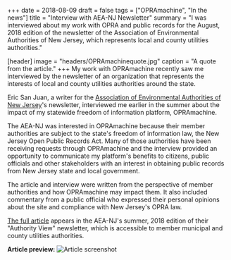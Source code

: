 +++
date = 2018-08-09
draft = false
tags = ["OPRAmachine", "In the news"]
title = "Interview with AEA-NJ Newsletter"
summary = "I was interviewed about my work with OPRA and public records for the August, 2018 edition of the newsletter of the Association of Environmental Authorities of New Jersey, which represents local and county utilities authorities."

[header]
image = "headers/OPRAmachinequote.jpg"
caption = "A quote from the article."
+++
My work with OPRAmachine recently saw me interviewed by the newsletter of an organization that represents the interests of local and county utilities authorities around the state.

Eric San Juan, a writer for the [Association of Environmental Authorities of New Jersey](https://www.aeanj.org/)'s newsletter, interviewed me earlier in the summer about the impact of my statewide freedom of information platform, OPRAmachine.

The AEA-NJ was interested in OPRAmachine because their member authorities are subject to the state's freedom of information law, the New Jersey Open Public Records Act. Many of those authorities have been receiving requests through OPRAmachine and the interview provided an opportunity to communicate my platform's benefits to citizens, public officials and other stakeholders with an interest in obtaining public records from New Jersey state and local government.

The article and interview were written from the perspective of member authorities and how OPRAmachine may impact them. It also included commentary from a public official who expressed their personal opinions about the site and compliance with New Jersey's OPRA law.

[The full article](https://aeanj.org/wp-content/uploads/AEA-Authority-View-Summer-2018.pdf) appears in the AEA-NJ's summer, 2018 edition of their "Authority View" newsletter, which is accessible to member municipal and county utilities authorities.

**Article preview:**
![Article screenshot](/img/aeanjarticle.JPG)